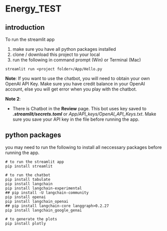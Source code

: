# Energy_TEST

## introduction
To run the streamlit app
1. make sure you have all python packages installed
2. clone / download this project to your local
3. run the following in command prompt (Win) or Terminal (Mac)
```
streamlit run <project folder>/App/Hello.py
```

**Note**: If you want to use the chatbot, you will need to obtain your own OpenAI API Key. Make sure you have credit balance in your OpenAI account, else you will get error when you play with the chatbot. 

**Note 2**: 
- There is Chatbot in the **Review** page. This bot uses key saved to ***.streamlit/secrets.toml*** or *App/API_keys/OpenAI_API_Keys.txt*. Make sure you save your API key in the file before running the app. 



## python packages
you may need to run the following to install all neccessary packages before running the app. 
```
# to run the streamlit app
pip install streamlit

# to run the chatbot 
pip install tabulate
pip install langchain
pip install langchain-experimental
## pip install -U langchain-community
pip install openai
pip install langchain_openai
## pip install langchain-core langgraph>0.2.27
pip install langchain_google_genai

# to generate the plots
pip install plotly
```